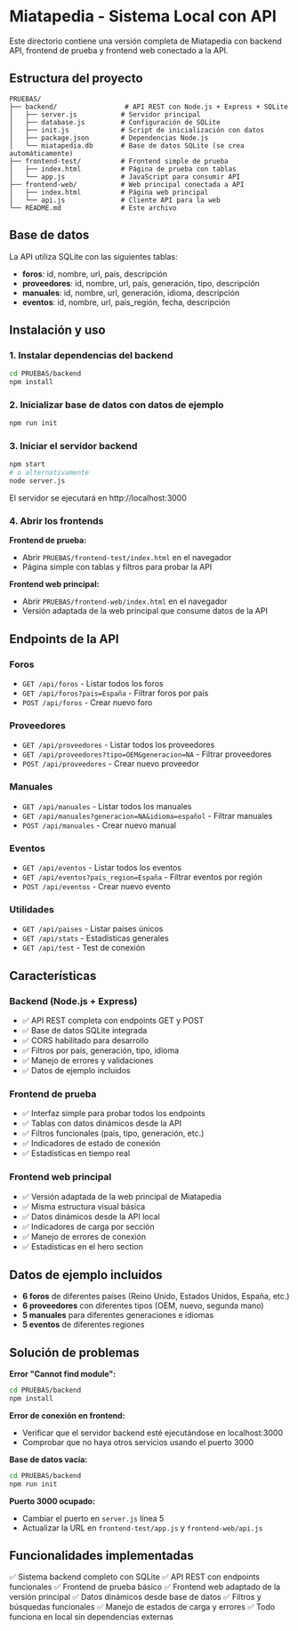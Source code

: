 # Miatapedia - Sistema Local con API

Este directorio contiene una versión completa de Miatapedia con backend API, frontend de prueba y frontend web conectado a la API.

## Estructura del proyecto

```
PRUEBAS/
├── backend/                 # API REST con Node.js + Express + SQLite
│   ├── server.js           # Servidor principal
│   ├── database.js         # Configuración de SQLite
│   ├── init.js             # Script de inicialización con datos
│   ├── package.json        # Dependencias Node.js
│   └── miatapedia.db       # Base de datos SQLite (se crea automáticamente)
├── frontend-test/          # Frontend simple de prueba
│   ├── index.html          # Página de prueba con tablas
│   └── app.js              # JavaScript para consumir API
├── frontend-web/           # Web principal conectada a API
│   ├── index.html          # Página web principal
│   └── api.js              # Cliente API para la web
└── README.md               # Este archivo
```

## Base de datos

La API utiliza SQLite con las siguientes tablas:

- **foros**: id, nombre, url, país, descripción
- **proveedores**: id, nombre, url, país, generación, tipo, descripción
- **manuales**: id, nombre, url, generación, idioma, descripción
- **eventos**: id, nombre, url, país_región, fecha, descripción

## Instalación y uso

### 1. Instalar dependencias del backend

```bash
cd PRUEBAS/backend
npm install
```

### 2. Inicializar base de datos con datos de ejemplo

```bash
npm run init
```

### 3. Iniciar el servidor backend

```bash
npm start
# o alternativamente
node server.js
```

El servidor se ejecutará en http://localhost:3000

### 4. Abrir los frontends

**Frontend de prueba:**
- Abrir `PRUEBAS/frontend-test/index.html` en el navegador
- Página simple con tablas y filtros para probar la API

**Frontend web principal:**
- Abrir `PRUEBAS/frontend-web/index.html` en el navegador
- Versión adaptada de la web principal que consume datos de la API

## Endpoints de la API

### Foros
- `GET /api/foros` - Listar todos los foros
- `GET /api/foros?pais=España` - Filtrar foros por país
- `POST /api/foros` - Crear nuevo foro

### Proveedores
- `GET /api/proveedores` - Listar todos los proveedores
- `GET /api/proveedores?tipo=OEM&generacion=NA` - Filtrar proveedores
- `POST /api/proveedores` - Crear nuevo proveedor

### Manuales
- `GET /api/manuales` - Listar todos los manuales
- `GET /api/manuales?generacion=NA&idioma=español` - Filtrar manuales
- `POST /api/manuales` - Crear nuevo manual

### Eventos
- `GET /api/eventos` - Listar todos los eventos
- `GET /api/eventos?pais_region=España` - Filtrar eventos por región
- `POST /api/eventos` - Crear nuevo evento

### Utilidades
- `GET /api/paises` - Listar países únicos
- `GET /api/stats` - Estadísticas generales
- `GET /api/test` - Test de conexión

## Características

### Backend (Node.js + Express)
- ✅ API REST completa con endpoints GET y POST
- ✅ Base de datos SQLite integrada
- ✅ CORS habilitado para desarrollo
- ✅ Filtros por país, generación, tipo, idioma
- ✅ Manejo de errores y validaciones
- ✅ Datos de ejemplo incluidos

### Frontend de prueba
- ✅ Interfaz simple para probar todos los endpoints
- ✅ Tablas con datos dinámicos desde la API
- ✅ Filtros funcionales (país, tipo, generación, etc.)
- ✅ Indicadores de estado de conexión
- ✅ Estadísticas en tiempo real

### Frontend web principal
- ✅ Versión adaptada de la web principal de Miatapedia
- ✅ Misma estructura visual básica
- ✅ Datos dinámicos desde la API local
- ✅ Indicadores de carga por sección
- ✅ Manejo de errores de conexión
- ✅ Estadísticas en el hero section

## Datos de ejemplo incluidos

- **6 foros** de diferentes países (Reino Unido, Estados Unidos, España, etc.)
- **6 proveedores** con diferentes tipos (OEM, nuevo, segunda mano)
- **5 manuales** para diferentes generaciones e idiomas
- **5 eventos** de diferentes regiones

## Solución de problemas

**Error "Cannot find module":**
```bash
cd PRUEBAS/backend
npm install
```

**Error de conexión en frontend:**
- Verificar que el servidor backend esté ejecutándose en localhost:3000
- Comprobar que no haya otros servicios usando el puerto 3000

**Base de datos vacía:**
```bash
cd PRUEBAS/backend
npm run init
```

**Puerto 3000 ocupado:**
- Cambiar el puerto en `server.js` línea 5
- Actualizar la URL en `frontend-test/app.js` y `frontend-web/api.js`

## Funcionalidades implementadas

✅ Sistema backend completo con SQLite
✅ API REST con endpoints funcionales
✅ Frontend de prueba básico
✅ Frontend web adaptado de la versión principal
✅ Datos dinámicos desde base de datos
✅ Filtros y búsquedas funcionales
✅ Manejo de estados de carga y errores
✅ Todo funciona en local sin dependencias externas